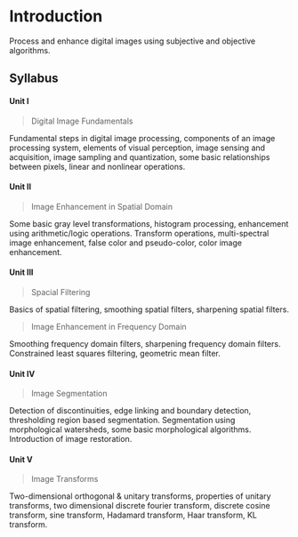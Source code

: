 # Introduction

Process and enhance digital images using subjective and objective algorithms.

## Syllabus

#### Unit I

> Digital Image Fundamentals

Fundamental steps in digital image processing, components of an image processing system, elements of visual perception, image sensing and acquisition, image sampling and quantization, some basic relationships between pixels, linear and nonlinear operations.

#### Unit II

> Image Enhancement in Spatial Domain

Some basic gray level transformations, histogram processing, enhancement using arithmetic/logic operations. Transform operations, multi-spectral image enhancement, false color and pseudo-color, color image enhancement.

#### Unit III

> Spacial Filtering

Basics of spatial filtering, smoothing spatial filters, sharpening spatial filters.

> Image Enhancement in Frequency Domain

Smoothing frequency domain filters, sharpening frequency domain filters. Constrained least squares filtering, geometric mean filter.

#### Unit IV

> Image Segmentation

Detection of discontinuities, edge linking and boundary detection, thresholding region based segmentation. Segmentation using morphological watersheds, some basic morphological algorithms. Introduction of image restoration.

#### Unit V

> Image Transforms

Two-dimensional orthogonal & unitary transforms, properties of unitary transforms, two dimensional discrete fourier transform, discrete cosine transform, sine transform, Hadamard transform, Haar transform, KL transform.

